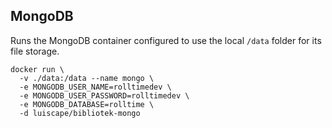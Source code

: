 ## MongoDB
Runs the MongoDB container configured to use the local `/data` folder for its file storage.

```
docker run \
  -v ./data:/data --name mongo \
  -e MONGODB_USER_NAME=rolltimedev \
  -e MONGODB_USER_PASSWORD=rolltimedev \
  -e MONGODB_DATABASE=rolltime \
  -d luiscape/bibliotek-mongo
```
